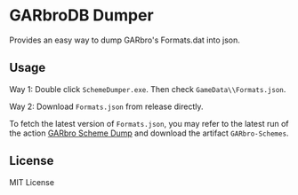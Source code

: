 # GARbroDB Dumper

Provides an easy way to dump GARbro's Formats.dat into json.

## Usage

Way 1: Double click `SchemeDumper.exe`. Then check `GameData\\Formats.json`.

Way 2: Download `Formats.json` from release directly.

To fetch the latest version of `Formats.json`, you may refer to the latest run of the action [GARbro Scheme Dump](https://github.com/detached64/GARbroDBDumper/actions/workflows/dump_schemes.yml) and download the artifact `GARbro-Schemes`.

## License

MIT License
